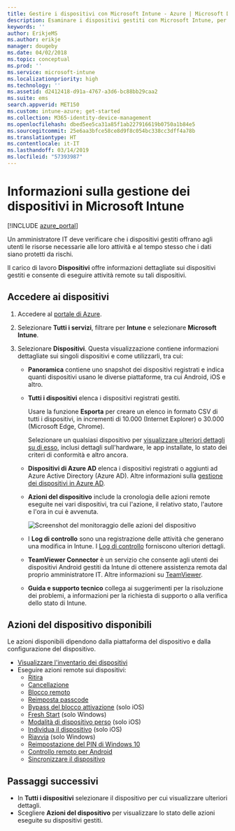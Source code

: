 ```yaml
---
title: Gestire i dispositivi con Microsoft Intune - Azure | Microsoft Docs
description: Esaminare i dispositivi gestiti con Microsoft Intune, per operazioni come esportare un elenco di dispositivi in formato CSV, visualizzare i dispositivi aggiunti ad Azure Active Directory, esaminare un log delle modifiche delle azioni sul dispositivo, usare TeamViewer Connector per consentire agli amministratori IT di risolvere i problemi dei dispositivi Android in modalità remota e visualizzare tutte le azioni che si possono eseguire nei dispositivi.
keywords: ''
author: ErikjeMS
ms.author: erikje
manager: dougeby
ms.date: 04/02/2018
ms.topic: conceptual
ms.prod: ''
ms.service: microsoft-intune
ms.localizationpriority: high
ms.technology: ''
ms.assetid: d2412418-d91a-4767-a3d6-bc88bb29caa2
ms.suite: ems
search.appverid: MET150
ms.custom: intune-azure; get-started
ms.collection: M365-identity-device-management
ms.openlocfilehash: dbed5ee5ca31a85f1ab227916619b0750a1b84e5
ms.sourcegitcommit: 25e6aa3bfce58ce8d9f8c054bc338cc3dff4a78b
ms.translationtype: HT
ms.contentlocale: it-IT
ms.lasthandoff: 03/14/2019
ms.locfileid: "57393987"
---
```

# <a name="what-is-microsoft-intune-device-management"></a>Informazioni sulla gestione dei dispositivi in Microsoft Intune

[!INCLUDE [azure_portal](./includes/azure_portal.md)]

Un amministratore IT deve verificare che i dispositivi gestiti offrano agli utenti le risorse necessarie alle loro attività e al tempo stesso che i dati siano protetti da rischi.

Il carico di lavoro **Dispositivi** offre informazioni dettagliate sui dispositivi gestiti e consente di eseguire attività remote su tali dispositivi.

## <a name="get-to-your-devices"></a>Accedere ai dispositivi

1. Accedere al [portale di Azure](https://portal.azure.com).
2. Selezionare **Tutti i servizi**, filtrare per **Intune** e selezionare **Microsoft Intune**.
3. Selezionare **Dispositivi**. Questa visualizzazione contiene informazioni dettagliate sui singoli dispositivi e come utilizzarli, tra cui:

   - **Panoramica** contiene uno snapshot dei dispositivi registrati e indica quanti dispositivi usano le diverse piattaforme, tra cui Android, iOS e altro.
   - **Tutti i dispositivi** elenca i dispositivi registrati gestiti.

     Usare la funzione **Esporta** per creare un elenco in formato CSV di tutti i dispositivi, in incrementi di 10.000 (Internet Explorer) o 30.000 (Microsoft Edge, Chrome).

     Selezionare un qualsiasi dispositivo per [visualizzare ulteriori dettagli su di esso](device-inventory.md), inclusi dettagli sull'hardware, le app installate, lo stato dei criteri di conformità e altro ancora.

   - **Dispositivi di Azure AD** elenca i dispositivi registrati o aggiunti ad Azure Active Directory (Azure AD). Altre informazioni sulla [gestione dei dispositivi in Azure AD](https://docs.microsoft.com/azure/active-directory/device-management-introduction).
   - **Azioni del dispositivo** include la cronologia delle azioni remote eseguite nei vari dispositivi, tra cui l'azione, il relativo stato, l'autore e l'ora in cui è avvenuta.

     ![Screenshot del monitoraggio delle azioni del dispositivo](./media/monitor-device-actions.png)

   - I **Log di controllo** sono una registrazione delle attività che generano una modifica in Intune. I [Log di controllo](monitor-audit-logs.md) forniscono ulteriori dettagli.
   - **TeamViewer Connector** è un servizio che consente agli utenti dei dispositivi Android gestiti da Intune di ottenere assistenza remota dal proprio amministratore IT. Altre informazioni su [TeamViewer](device-profile-android-teamviewer.md).
   - **Guida e supporto tecnico** collega ai suggerimenti per la risoluzione dei problemi, a informazioni per la richiesta di supporto o alla verifica dello stato di Intune.

## <a name="available-device-actions"></a>Azioni del dispositivo disponibili
Le azioni disponibili dipendono dalla piattaforma del dispositivo e dalla configurazione del dispositivo.

- [Visualizzare l'inventario dei dispositivi](device-inventory.md)
- Eseguire azioni remote sui dispositivi:
    - [Ritira](devices-wipe.md#retire)
    - [Cancellazione](devices-wipe.md#wipe)
    - [Blocco remoto](device-remote-lock.md)
    - [Reimposta passcode](device-passcode-reset.md)
    - [Bypass del blocco attivazione](device-activation-lock-bypass.md) (solo iOS)
    - [Fresh Start](device-fresh-start.md) (solo Windows)
    - [Modalità di dispositivo perso](device-lost-mode.md) (solo iOS)
    - [Individua il dispositivo](device-locate.md) (solo iOS)
    - [Riavvia](device-restart.md) (solo Windows)
    - [Reimpostazione del PIN di Windows 10](device-windows-pin-reset.md)
    - [Controllo remoto per Android](device-profile-android-teamviewer.md)
    - [Sincronizzare il dispositivo](device-sync.md)

## <a name="next-steps"></a>Passaggi successivi

- In **Tutti i dispositivi** selezionare il dispositivo per cui visualizzare ulteriori dettagli.
- Scegliere **Azioni del dispositivo** per visualizzare lo stato delle azioni eseguite su dispositivi gestiti.
